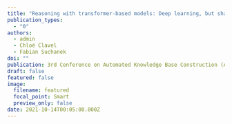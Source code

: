 ```yaml
---
title: "Reasoning with transformer-based models: Deep learning, but shallow reasoning"
publication_types:
  - "0"
authors:
  - admin
  - Chloé Clavel
  - Fabian Suchanek
doi: ""
publication: 3rd Conference on Automated Knowledge Base Construction (AKBC 2021)
draft: false
featured: false
image:
  filename: featured
  focal_point: Smart
  preview_only: false
date: 2021-10-14T00:05:00.000Z
---
```

